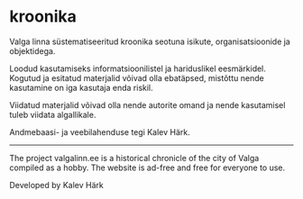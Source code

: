 # kroonika
Valga linna süstematiseeritud kroonika seotuna isikute, organisatsioonide ja objektidega.

Loodud kasutamiseks informatsioonilistel ja hariduslikel eesmärkidel. 
Kogutud ja esitatud materjalid võivad olla ebatäpsed, mistõttu nende kasutamine on iga kasutaja enda riskil.

Viidatud materjalid võivad olla nende autorite omand ja nende kasutamisel tuleb viidata algallikale.

Andmebaasi- ja veebilahenduse tegi Kalev Härk.

***

The project valgalinn.ee is a historical chronicle of the city of Valga compiled as a hobby. The website is ad-free and free for everyone to use. 

Developed by Kalev Härk